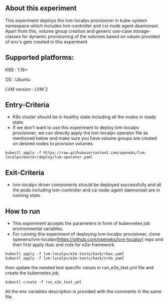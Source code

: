 ## About this experiment

This experiment deploys the lvm-localpv provisioner in kube-system namespace which includes lvm-controller and csi-node agent deamonset. Apart from this, volume group creation and generic use-case storage-classes for dynamic provisioning of the volumes based on values provided of env's gets created in this experiment.

## Supported platforms:

K8S : 1.18+

OS : Ubuntu

LVM version : LVM 2

## Entry-Criteria

- K8s cluster should be in healthy state including all the nodes in ready state.
- If we don't want to use this experiment to deploy lvm-localpv provisioner, we can directly apply the lvm-localpv operator file as mentioned below and make sure you have volume groups are created on desired nodes to provision volumes.

```
kubectl apply -f https://raw.githubusercontent.com/openebs/lvm-localpv/master/deploy/lvm-operator.yaml
```

## Exit-Criteria

- lvm-localpv driver components should be deployed successfully and all the pods including lvm-controller and csi node-agent daemonset are in running state.

## How to run

- This experiment accepts the parameters in form of kubernetes job environmental variables.
- For running this experiment of deploying lvm-localpv provisioner, clone openens/lvm-localpv[https://github.com/openebs/lvm-localpv] repo and then first apply rbac and crds for e2e-framework.
```
kubectl apply -f lvm-localpv/e2e-tests/hack/rbac.yaml
kubectl apply -f lvm-localpv/e2e-tests/hack/crds.yaml
```
then update the needed test specific values in run_e2e_test.yml file and create the kubernetes job.
```
kubectl create -f run_e2e_test.yml
```
All the env variables description is provided with the comments in the same file.